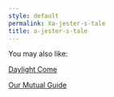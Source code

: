 ```yaml
---
style: default
permalink: Xa-jester-s-tale
title: a-jester-s-tale
---
```

You may also like:

[Daylight Come](http://scp-wiki.net/daylight-come)

[Our Mutual Guide](http://scp-wiki.net/our-mutual-guide)
